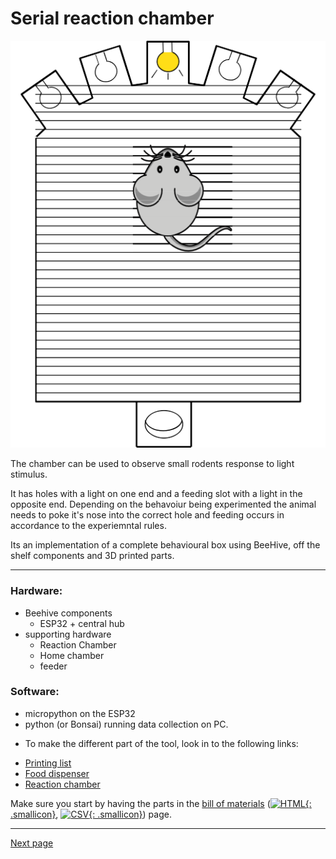 # Serial reaction chamber

  


![](images/box_sketch.png "")



  


The chamber can be used to observe small rodents response to light stimulus. 

It has holes with a light on one end and a feeding slot with a light in the opposite end. Depending on the behavoiur being experimented the animal needs to poke it's nose into the correct hole and feeding occurs in accordance to the experiemntal rules.

 Its an implementation of a complete behavioural box using BeeHive, off the shelf components and 3D printed parts.
  
---
  
### Hardware:
- Beehive components
    -  ESP32 + central hub
- supporting hardware
    - Reaction Chamber
    - Home chamber
    -  feeder
   
  
### Software:
- micropython on the ESP32
- python (or Bonsai) running data collection on PC.

+ To make the different part of the tool, look in to the following links:
* [Printing list](Printing_list.md "")
* [Food dispenser](testpage1.md "")
* [Reaction chamber](testpage2.md "")

Make sure you start by having the parts in the [bill of materials](index_BOM.md) ([![HTML](../static/Icons/html.png "HTML Bill of Materials"){: .smallicon}](index_BOM.md), [![CSV](../static/Icons/csv.png "CSV Bill of Materials"){: .smallicon}](index_BOM.csv)) page.

<!-- GitBuilding Nav -->
---

[Next page](index_BOM.md)